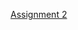 [Assignment 2](/https://github.com/robertkozub/robertkozub.github.io/blob/7c091d6f8d1975f0d874adcd75b4e063cd7284c1/Assignment2.html)
